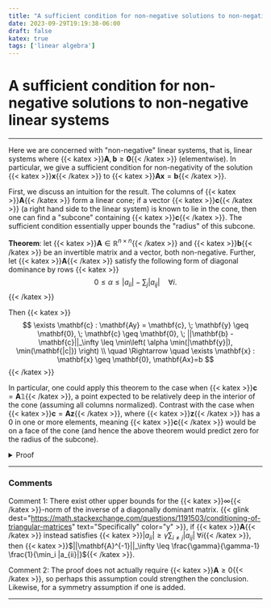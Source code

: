 ```yaml
---
title: "A sufficient condition for non-negative solutions to non-negative linear systems"
date: 2023-09-29T19:19:38-06:00
draft: false
katex: true
tags: ['linear algebra']
---
```


# A sufficient condition for non-negative solutions to non-negative linear systems

---

Here we are concerned with "non-negative" linear systems, that is, linear systems where {{< katex >}}$\mathbf{A}, \mathbf{b} \geq \mathbf{0}${{< /katex >}} (elementwise).
In particular, we give a sufficient condition for non-negativity of the solution {{< katex >}}$\mathbf{x}${{< /katex >}} to {{< katex >}}$\mathbf{Ax} = \mathbf{b}${{< /katex >}}.

First, we discuss an intuition for the result.
The columns of {{< katex >}}$\mathbf{A}${{< /katex >}} form a linear cone; if a vector {{< katex >}}$\mathbf{c}${{< /katex >}} (a right hand side to the linear system) is known to lie in the cone, then one can find a "subcone" containing {{< katex >}}$\mathbf{c}${{< /katex >}}.
The sufficient condition essentially upper bounds the "radius" of this subcone.

<span class="themecolor">**Theorem**</span>: let {{< katex >}}$\mathbf{A} \in \mathbb{R}^{n \times n}${{< /katex >}} and {{< katex >}}$\mathbf{b}${{< /katex >}} be an invertible matrix and a vector, both non-negative.
Further, let {{< katex >}}$\mathbf{A}${{< /katex >}} satisfy the following form of diagonal dominance by rows
{{< katex >}}
$$
  0 \leq \alpha \leq |a_{ii}| - \sum_{j} |a_{ij}| \quad \forall i .
$$
{{< /katex >}}

Then
{{< katex >}}
$$
\exists \mathbf{c} : \mathbf{Ay} = \mathbf{c}, \;
\mathbf{y} \geq \mathbf{0}, \;
\mathbf{c} \geq \mathbf{0}, \;
||\mathbf{b} - \mathbf{c}||_\infty \leq \min\left( \alpha \min(|\mathbf{y}|), \min(\mathbf{|c|}) \right) \\
\quad \Rightarrow \quad \exists \mathbf{x} : \mathbf{x} \geq \mathbf{0}, \mathbf{Ax}=b
$$
{{< /katex >}}

In particular, one could apply this theorem to the case when {{< katex >}}$\mathbf{c} = \mathbf{A}\mathbb{1}${{< /katex >}}, a point expected to be relatively deep in the interior of the cone (assuming all columns normalized).
Contrast with the case when {{< katex >}}$\mathbf{c} = \mathbf{Az}${{< /katex >}}, where {{< katex >}}$\mathbf{z}${{< /katex >}} has a 0 in one or more elements, meaning {{< katex >}}$\mathbf{c}${{< /katex >}} would be on a face of the cone (and hence the above theorem would predict zero for the radius of the subcone).

<details>
  <summary>Proof</summary>
  We have {{< katex >}}$\mathbf{Ay}=\mathbf{c}${{< /katex >}}, now consider
  {{< katex >}}$\mathbf{A}(\mathbf{y} + \delta\mathbf{y}) = \mathbf{c} + \delta\mathbf{c}${{< /katex >}} and define {{< katex >}}$\mathbf{x} = \mathbf{y} + \delta\mathbf{y}${{< /katex >}} and {{< katex >}}$\mathbf{b} = \mathbf{c} + \delta\mathbf{c}${{< /katex >}}.
  We will show that given the assumptions above {{< katex >}}$\mathbf{x},\mathbf{b} \geq \mathbf{0}${{< /katex >}}.
  
  First, we consider {{< katex >}}$\mathbf{b}${{< /katex >}}.
  Since {{< katex >}}$||\mathbf{b} - \mathbf{c}||_\infty = ||\delta\mathbf{c}||_\infty \leq \min(|\mathbf{c}|)${{< /katex >}} then {{< katex >}}$\mathbf{b} = \mathbf{c} + \delta\mathbf{c} \geq \mathbf{0}${{< /katex >}}.
  
  Now, we consider {{< katex >}}$\mathbf{x}${{< /katex >}}.
  Note that {{< katex >}}$\mathbf{A} \delta\mathbf{y} = \delta\mathbf{c} ${{< /katex >}}, or equivalently {{< katex >}}$\delta\mathbf{y} = \mathbf{A}^{-1} \delta\mathbf{c} ${{< /katex >}}.
  By norm submultiplicativity, 
  {{< katex >}}$||\delta\mathbf{y}||_\infty \leq ||\mathbf{A}^{-1}||_\infty ||\delta\mathbf{c}||_\infty${{< /katex >}}.
  Now since
  {{< katex >}}$||\mathbf{b} - \mathbf{c}||_\infty = ||\delta\mathbf{c}||_\infty \leq \alpha\min(|\mathbf{y}|)${{< /katex >}},
  we have
  {{< katex >}}$||\delta\mathbf{y}||_\infty \leq \alpha ||\mathbf{A}^{-1}||_\infty \min(|\mathbf{y}|)${{< /katex >}}.
  Finally, via {{< glink dest="https://www.sciencedirect.com/science/article/pii/0024379575901123" text="Varah's upper bound" color="y" >}} for the {{< katex >}}$\infty${{< /katex >}}-norm of the inverse of a row diagonal dominant matrix we have {{< katex >}}$\alpha ||\mathbf{A}^{-1}||_\infty \leq 1${{< /katex >}}.
  Therefore, {{< katex >}}$||\delta\mathbf{y}||_\infty \leq \min(|\mathbf{y}|)${{< /katex >}}, so $\mathbf{x} = \mathbf{y} + \delta\mathbf{y} \geq \mathbf{0}$.
</details>

---

### Comments

Comment 1: There exist other upper bounds for the {{< katex >}}$\infty${{< /katex >}}-norm of the inverse of a diagonally dominant matrix.
{{< glink dest="https://math.stackexchange.com/questions/1191503/conditioning-of-triangular-matrices" text="Specifically" color="y" >}}, if {{< katex >}}$\mathbf{A}${{< /katex >}} instead satisfies {{< katex >}}$|a_{ii}| \geq \gamma \sum_{i \neq j} |a_{ij}| \; \forall i${{< /katex >}}, then {{< katex >}}$||\mathbf{A}^{-1}||_\infty \leq \frac{\gamma}{\gamma-1} \frac{1}{\min_i |a_{ii}|}${{< /katex >}}.

Comment 2: The proof does not actually require {{< katex >}}$\mathbf{A} \geq 0${{< /katex >}}, so perhaps this assumption could strengthen the conclusion.
Likewise, for a symmetry assumption if one is added.

---
